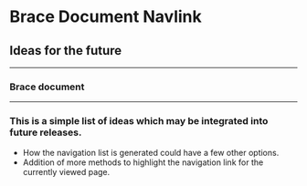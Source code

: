 # Brace Document Navlink
## Ideas for the future

----
### Brace document

----

### This is a simple list of ideas which may be integrated into future releases.

* How the navigation list is generated could have a few other options.
* Addition of more methods to highlight the navigation link for the currently viewed page.

